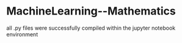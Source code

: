 # MachineLearning--Mathematics
all .py files were successfully compiled within the jupyter notebook environment
